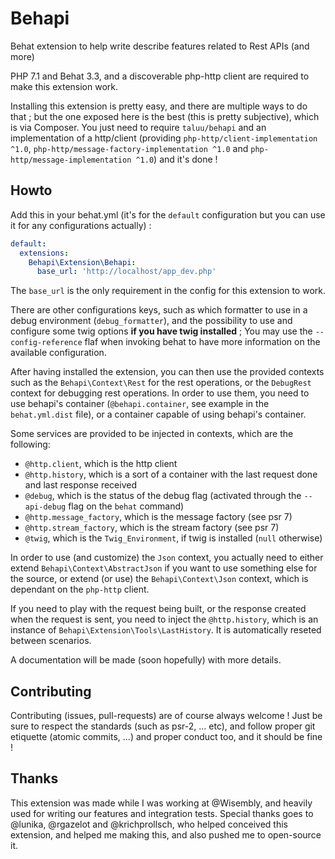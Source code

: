 Behapi
======
Behat extension to help write describe features related to Rest APIs (and more)

PHP 7.1 and Behat 3.3, and a discoverable php-http client are required to make
this extension work.

Installing this extension is pretty easy, and there are multiple ways to do
that ; but the one exposed here is the best (this is pretty subjective), which
is via Composer. You just need to require `taluu/behapi` and an implementation 
of a http/client (providing `php-http/client-implementation ^1.0`, 
`php-http/message-factory-implementation ^1.0` and 
`php-http/message-implementation ^1.0`)  and it's done !

Howto
-----
Add this in your behat.yml (it's for the `default` configuration but you can
use it for any configurations actually) :

```yaml
default:
  extensions:
    Behapi\Extension\Behapi:
      base_url: 'http://localhost/app_dev.php'
```

The `base_url` is the only requirement in the config for this extension to work.

There are other configurations keys, such as which formatter to use in a debug
environment (`debug_formatter`), and the possibility to use and configure some
twig options **if you have twig installed** ; You may use the
`--config-reference` flaf when invoking behat to have more information on the
available configuration.

After having installed the extension, you can then use the provided contexts
such as the `Behapi\Context\Rest` for the rest operations, or the `DebugRest`
context for debugging rest operations. In order to use them, you need to use
behapi's container (`@behapi.container`, see example in the `behat.yml.dist`
file), or a container capable of using behapi's container.

Some services are provided to be injected in contexts, which are the following:

- `@http.client`, which is the http client
- `@http.history`, which is a sort of a container with the last request done
  and last response received
- `@debug`, which is the status of the debug flag (activated through the
  `--api-debug` flag on the `behat` command)
- `@http.message_factory`, which is the message factory (see psr 7)
- `@http.stream_factory`, which is the stream factory (see psr 7)
- `@twig`, which is the `Twig_Environment`, if twig is installed (`null`
  otherwise)

In order to use (and customize) the `Json` context, you actually need to either
extend `Behapi\Context\AbstractJson` if you want to use something else for the
source, or extend (or use) the `Behapi\Context\Json` context, which is dependant
on the `php-http` client.

If you need to play with the request being built, or the response created when
the request is sent, you need to inject the `@http.history`, which is an
instance of `Behapi\Extension\Tools\LastHistory`. It is automatically reseted
between scenarios.

A documentation will be made (soon hopefully) with more details.

Contributing
------------
Contributing (issues, pull-requests) are of course always welcome ! Just be
sure to respect the standards (such as psr-2, ... etc), and follow proper git
etiquette (atomic commits, ...) and proper conduct too, and it should be fine !

Thanks
------
This extension was made while I was working at @Wisembly, and heavily used for
writing our features and integration tests. Special thanks goes to @lunika,
@rgazelot and @krichprollsch, who helped conceived this extension, and helped me
making this, and also pushed me to open-source it.
